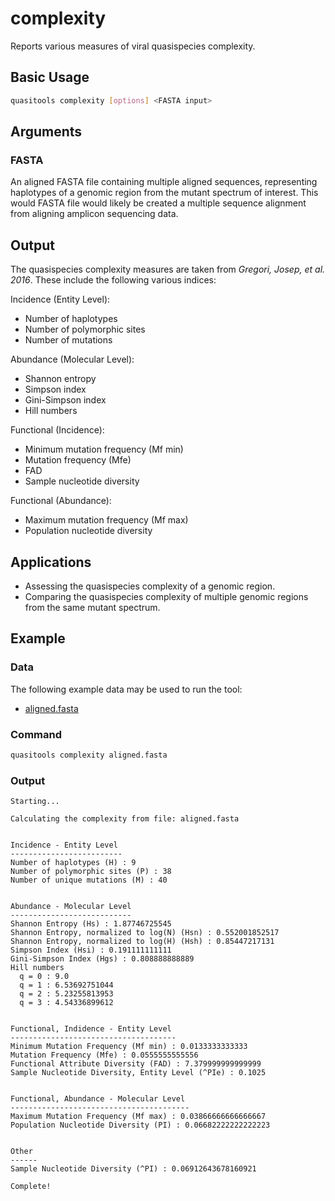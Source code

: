 # complexity

Reports various measures of viral quasispecies complexity.

## Basic Usage

```bash
quasitools complexity [options] <FASTA input>
```

## Arguments

### FASTA

An aligned FASTA file containing multiple aligned sequences, representing haplotypes of a genomic region from the mutant spectrum of interest. This would FASTA file would likely be created a multiple sequence alignment from aligning amplicon sequencing data.

## Output

The quasispecies complexity measures are taken from *Gregori, Josep, et al. 2016*. These include the following various indices:

Incidence (Entity Level):

* Number of haplotypes
* Number of polymorphic sites
* Number of mutations

Abundance (Molecular Level):

* Shannon entropy
* Simpson index
* Gini-Simpson index
* Hill numbers

Functional (Incidence):

* Minimum mutation frequency (Mf min)
* Mutation frequency (Mfe)
* FAD
* Sample nucleotide diversity

Functional (Abundance):

* Maximum mutation frequency (Mf max)
* Population nucleotide diversity

## Applications

* Assessing the quasispecies complexity of a genomic region.
* Comparing the quasispecies complexity of multiple genomic regions from the same mutant spectrum.

## Example

### Data

The following example data may be used to run the tool:

* [aligned.fasta](data/aligned.fasta)

### Command

```bash
quasitools complexity aligned.fasta
```

### Output

```text
Starting...

Calculating the complexity from file: aligned.fasta


Incidence - Entity Level
-------------------------
Number of haplotypes (H) : 9
Number of polymorphic sites (P) : 38
Number of unique mutations (M) : 40


Abundance - Molecular Level
---------------------------
Shannon Entropy (Hs) : 1.87746725545
Shannon Entropy, normalized to log(N) (Hsn) : 0.552001852517
Shannon Entropy, normalized to log(H) (Hsh) : 0.85447217131
Simpson Index (Hsi) : 0.191111111111
Gini-Simpson Index (Hgs) : 0.808888888889
Hill numbers
  q = 0 : 9.0
  q = 1 : 6.53692751044
  q = 2 : 5.23255813953
  q = 3 : 4.54336899612


Functional, Indidence - Entity Level
-------------------------------------
Minimum Mutation Frequency (Mf min) : 0.0133333333333
Mutation Frequency (Mfe) : 0.0555555555556
Functional Attribute Diversity (FAD) : 7.379999999999999
Sample Nucleotide Diversity, Entity Level (^PIe) : 0.1025


Functional, Abundance - Molecular Level
----------------------------------------
Maximum Mutation Frequency (Mf max) : 0.03866666666666667
Population Nucleotide Diversity (PI) : 0.06682222222222223


Other
------
Sample Nucleotide Diversity (^PI) : 0.06912643678160921

Complete!

```
